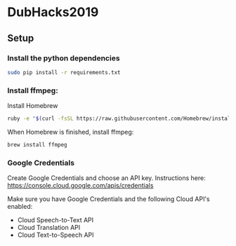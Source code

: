 # DubHacks2019

## Setup

### Install the python dependencies
```bash
sudo pip install -r requirements.txt
```

### Install ffmpeg:

Install Homebrew
```bash
ruby -e "$(curl -fsSL https://raw.githubusercontent.com/Homebrew/install/master/install)" < /dev/null 2> /dev/null
```

When Homebrew is finished, install ffmpeg:
```bash
brew install ffmpeg
```

### Google Credentials

Create Google Credentials and choose an API key. Instructions here: https://console.cloud.google.com/apis/credentials

Make sure you have Google Credentials and the following Cloud API's enabled:
- Cloud Speech-to-Text API
- Cloud Translation API
- Cloud Text-to-Speech API
